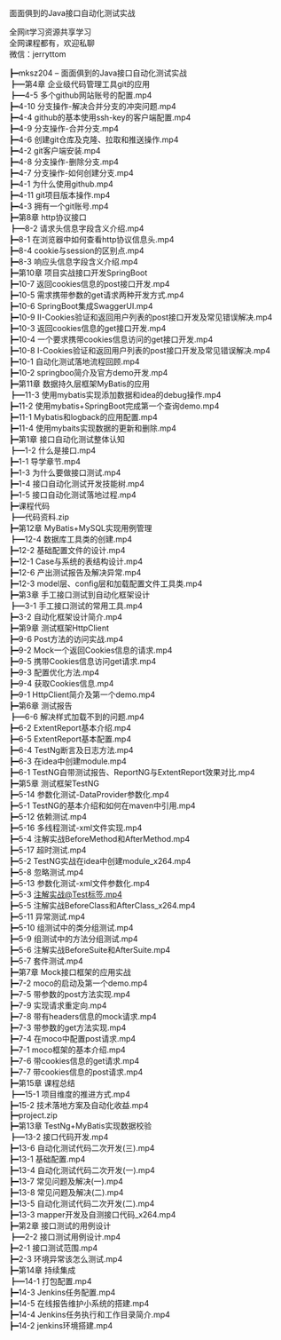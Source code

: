 面面俱到的Java接口自动化测试实战

全网it学习资源共享学习<br>全网课程都有，欢迎私聊<br>微信：jerryttom<br>

┣━mksz204 – 面面俱到的Java接口自动化测试实战<br> ┣━第4章 企业级代码管理工具git的应用<br> ┣━4-5 多个github网站账号的配置.mp4<br> ┣━4-10 分支操作-解决合并分支的冲突问题.mp4<br> ┣━4-4 github的基本使用ssh-key的客户端配置.mp4<br> ┣━4-9 分支操作-合并分支.mp4<br> ┣━4-6 创建git仓库及克隆、拉取和推送操作.mp4<br> ┣━4-2 git客户端安装.mp4<br> ┣━4-8 分支操作-删除分支.mp4<br> ┣━4-7 分支操作-如何创建分支.mp4<br> ┣━4-1 为什么使用github.mp4<br> ┣━4-11 git项目版本操作.mp4<br> ┣━4-3 拥有一个git账号.mp4<br> ┣━第8章 http协议接口<br> ┣━8-2 请求头信息字段含义介绍.mp4<br> ┣━8-1 在浏览器中如何查看http协议信息头.mp4<br> ┣━8-4 cookie与session的区别点.mp4<br> ┣━8-3 响应头信息字段含义介绍.mp4<br> ┣━第10章 项目实战接口开发SpringBoot<br> ┣━10-7 返回cookies信息的post接口开发.mp4<br> ┣━10-5 需求携带参数的get请求两种开发方式.mp4<br> ┣━10-6 SpringBoot集成SwaggerUI.mp4<br> ┣━10-9 II-Cookies验证和返回用户列表的post接口开发及常见错误解决.mp4<br> ┣━10-3 返回cookies信息的get接口开发.mp4<br> ┣━10-4 一个要求携带cookies信息访问的get接口开发.mp4<br> ┣━10-8 I-Cookies验证和返回用户列表的post接口开发及常见错误解决.mp4<br> ┣━10-1 自动化测试落地流程回顾.mp4<br> ┣━10-2 springboo简介及官方demo开发.mp4<br> ┣━第11章 数据持久层框架MyBatis的应用<br> ┣━11-3 使用mybatis实现添加数据和idea的debug操作.mp4<br> ┣━11-2 使用mybatis+SpringBoot完成第一个查询demo.mp4<br> ┣━11-1 Mybatis和logback的应用配置.mp4<br> ┣━11-4 使用mybaits实现数据的更新和删除.mp4<br> ┣━第1章 接口自动化测试整体认知<br> ┣━1-2 什么是接口.mp4<br> ┣━1-1 导学章节.mp4<br> ┣━1-3 为什么要做接口测试.mp4<br> ┣━1-4 接口自动化测试开发技能树.mp4<br> ┣━1-5 接口自动化测试落地过程.mp4<br> ┣━课程代码<br> ┣━代码资料.zip<br> ┣━第12章 MyBatis+MySQL实现用例管理<br> ┣━12-4 数据库工具类的创建.mp4<br> ┣━12-2 基础配置文件的设计.mp4<br> ┣━12-1 Case与系统的表结构设计.mp4<br> ┣━12-6 产出测试报告及解决异常.mp4<br> ┣━12-3 model层、config层和加载配置文件工具类.mp4<br> ┣━第3章 手工接口测试到自动化框架设计<br> ┣━3-1 手工接口测试的常用工具.mp4<br> ┣━3-2 自动化框架设计简介.mp4<br> ┣━第9章 测试框架HttpClient<br> ┣━9-6 Post方法的访问实战.mp4<br> ┣━9-2 Mock一个返回Cookies信息的请求.mp4<br> ┣━9-5 携带Cookies信息访问get请求.mp4<br> ┣━9-3 配置优化方法.mp4<br> ┣━9-4 获取Cookies信息.mp4<br> ┣━9-1 HttpClient简介及第一个demo.mp4<br> ┣━第6章 测试报告<br> ┣━6-6 解决样式加载不到的问题.mp4<br> ┣━6-2 ExtentReport基本介绍.mp4<br> ┣━6-5 ExtentReport基本配置.mp4<br> ┣━6-4 TestNg断言及日志方法.mp4<br> ┣━6-3 在idea中创建module.mp4<br> ┣━6-1 TestNG自带测试报告、ReportNG与ExtentReport效果对比.mp4<br> ┣━第5章 测试框架TestNG<br> ┣━5-14 参数化测试-DataProvider参数化.mp4<br> ┣━5-1 TestNG的基本介绍和如何在maven中引用.mp4<br> ┣━5-12 依赖测试.mp4<br> ┣━5-16 多线程测试-xml文件实现.mp4<br> ┣━5-4 注解实战BeforeMethod和AfterMethod.mp4<br> ┣━5-17 超时测试.mp4<br> ┣━5-2 TestNG实战在idea中创建module_x264.mp4<br> ┣━5-8 忽略测试.mp4<br> ┣━5-13 参数化测试-xml文件参数化.mp4<br> ┣━5-3 注解实战@Test标签.mp4<br> ┣━5-5 注解实战BeforeClass和AfterClass_x264.mp4<br> ┣━5-11 异常测试.mp4<br> ┣━5-10 组测试中的类分组测试.mp4<br> ┣━5-9 组测试中的方法分组测试.mp4<br> ┣━5-6 注解实战BeforeSuite和AfterSuite.mp4<br> ┣━5-7 套件测试.mp4<br> ┣━第7章 Mock接口框架的应用实战<br> ┣━7-2 moco的启动及第一个demo.mp4<br> ┣━7-5 带参数的post方法实现.mp4<br> ┣━7-9 实现请求重定向.mp4<br> ┣━7-8 带有headers信息的mock请求.mp4<br> ┣━7-3 带参数的get方法实现.mp4<br> ┣━7-4 在moco中配置post请求.mp4<br> ┣━7-1 moco框架的基本介绍.mp4<br> ┣━7-6 带cookies信息的get请求.mp4<br> ┣━7-7 带cookies信息的post请求.mp4<br> ┣━第15章 课程总结<br> ┣━15-1 项目维度的推进方式.mp4<br> ┣━15-2 技术落地方案及自动化收益.mp4<br> ┣━project.zip<br> ┣━第13章 TestNg+MyBatis实现数据校验<br> ┣━13-2 接口代码开发.mp4<br> ┣━13-6 自动化测试代码二次开发(三).mp4<br> ┣━13-1 基础配置.mp4<br> ┣━13-4 自动化测试代码二次开发(一).mp4<br> ┣━13-7 常见问题及解决(一).mp4<br> ┣━13-8 常见问题及解决(二).mp4<br> ┣━13-5 自动化测试代码二次开发(二).mp4<br> ┣━13-3 mapper开发及自测接口代码_x264.mp4<br> ┣━第2章 接口测试的用例设计<br> ┣━2-2 接口测试用例设计.mp4<br> ┣━2-1 接口测试范围.mp4<br> ┣━2-3 环境异常该怎么测试.mp4<br> ┣━第14章 持续集成<br> ┣━14-1 打包配置.mp4<br> ┣━14-3 Jenkins任务配置.mp4<br> ┣━14-5 在线报告维护小系统的搭建.mp4<br> ┣━14-4 Jenkins任务执行和工作目录简介.mp4<br> ┣━14-2 jenkins环境搭建.mp4